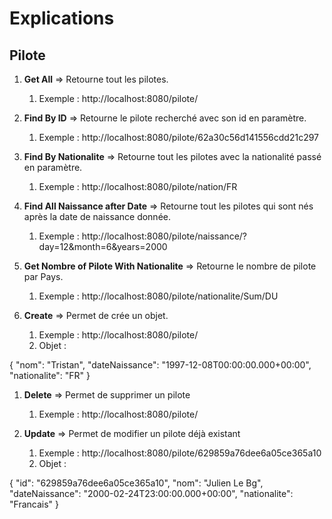 
# Explications 

## Pilote

1. **Get All** => Retourne tout les pilotes.
    1. Exemple : http://localhost:8080/pilote/

1. **Find By ID** => Retourne le pilote recherché avec son id en paramètre. 
    1. Exemple : http://localhost:8080/pilote/62a30c56d141556cdd21c297

1. **Find By Nationalite** => Retourne tout les pilotes avec la nationalité passé en paramètre. 
    1. Exemple : http://localhost:8080/pilote/nation/FR

1. **Find All Naissance after Date** => Retourne tout les pilotes qui sont nés après la date de naissance donnée. 
    1. Exemple : http://localhost:8080/pilote/naissance/?day=12&month=6&years=2000

1. **Get Nombre of Pilote With Nationalite** => Retourne le nombre de pilote par Pays.
    1. Exemple : http://localhost:8080/pilote/nationalite/Sum/DU

1. **Create** => Permet de crée un objet.
    1. Exemple : http://localhost:8080/pilote/
    1. Objet : 

{
        "nom": "Tristan",
        "dateNaissance": "1997-12-08T00:00:00.000+00:00",
        "nationalite": "FR"
}

1. **Delete** => Permet de supprimer un pilote
    1. Exemple : http://localhost:8080/pilote/

1. **Update** => Permet de modifier un pilote déjà existant
    1. Exemple : http://localhost:8080/pilote/629859a76dee6a05ce365a10
    1. Objet : 

{
    "id": "629859a76dee6a05ce365a10",
    "nom": "Julien Le Bg",
    "dateNaissance": "2000-02-24T23:00:00.000+00:00",
    "nationalite": "Francais"
}
